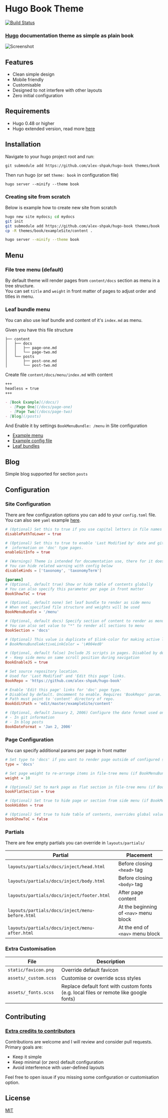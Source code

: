 # Hugo Book Theme

[![Build Status](https://travis-ci.org/alex-shpak/hugo-book.svg?branch=master)](https://travis-ci.org/alex-shpak/hugo-book)

### [Hugo](https://gohugo.io) documentation theme as simple as plain book

![Screenshot](https://github.com/alex-shpak/hugo-book/blob/master/images/screenshot.png)

## Features

- Clean simple design
- Mobile friendly
- Customisable
- Designed to not interfere with other layouts
- Zero initial configuration

## Requirements

- Hugo 0.48 or higher
- Hugo extended version, read more [here](https://gohugo.io/news/0.43-relnotes/)

## Installation

Navigate to your hugo project root and run:

```
git submodule add https://github.com/alex-shpak/hugo-book themes/book
```

Then run hugo (or set `theme: book` in configuration file)

```
hugo server --minify --theme book
```

### Creating site from scratch

Below is example how to create new site from scratch

```sh
hugo new site mydocs; cd mydocs
git init
git submodule add https://github.com/alex-shpak/hugo-book themes/book
cp -R themes/book/exampleSite/content .
```

```sh
hugo server --minify --theme book
```

## Menu

### File tree menu (default)

By default theme will render pages from `content/docs` section as menu in a tree structure.  
You can set `title` and `weight` in front matter of pages to adjust order and titles in menu.

### Leaf bundle menu

You can also use leaf bundle and content of it's `index.md` as
menu.

Given you have this file structure

```
├── content
│   ├── docs
│   │   ├── page-one.md
│   │   └── page-two.md
│   └── posts
│       ├── post-one.md
│       └── post-two.md
```

Create file `content/docs/menu/index.md` with content

```md
+++
headless = true
+++

- [Book Example](/docs/)
  - [Page One](/docs/page-one)
  - [Page Two](/docs/page-two)
- [Blog](/posts)
```

And Enable it by settings `BookMenuBundle: /menu` in Site configuration

- [Example menu](https://github.com/alex-shpak/hugo-book/blob/master/exampleSite/content/menu/index.md)
- [Example config file](https://github.com/alex-shpak/hugo-book/blob/master/exampleSite/config.yaml)
- [Leaf bundles](https://gohugo.io/content-management/page-bundles/)

## Blog

Simple blog supported for section `posts`

## Configuration

### Site Configuration

There are few configuration options you can add to your `config.toml` file.  
You can also see `yaml` example [here](https://github.com/alex-shpak/hugo-book/blob/master/exampleSite/config.yaml).

```toml
# (Optional) Set this to true if you use capital letters in file names
disablePathToLower = true

# (Optional) Set this to true to enable 'Last Modified by' date and git author
#  information on 'doc' type pages.
enableGitInfo = true

# (Warnings) Theme is intended for documentation use, there for it doesn't render taxonomy.
# You can hide related warning with config below
disableKinds = ['taxonomy', 'taxonomyTerm']

[params]
# (Optional, default true) Show or hide table of contents globally
# You can also specify this parameter per page in front matter
BookShowToC = true

# (Optional, default none) Set leaf bundle to render as side menu
# When not specified file structure and weights will be used
BookMenuBundle = '/menu'

# (Optional, default docs) Specify section of content to render as menu
# You can also set value to "*" to render all sections to menu
BookSection = 'docs'

# (Optional) This value is duplicate of $link-color for making active link highlight in menu bundle mode
# BookMenuBundleActiveLinkColor = '\#004ed0'

# (Optional, default false) Include JS scripts in pages. Disabled by default.
# - Keep side menu on same scroll position during navigation
BookEnableJS = true

# Set source repository location.
# Used for 'Last Modified' and 'Edit this page' links.
BookRepo = 'https://github.com/alex-shpak/hugo-book'

# Enable 'Edit this page' links for 'doc' page type.
# Disabled by default. Uncomment to enable. Requires 'BookRepo' param.
# Path must point to 'content' directory of repo.
BookEditPath = 'edit/master/exampleSite/content'

# (Optional, default January 2, 2006) Configure the date format used on the pages
# - In git information
# - In blog posts
BookDateFormat = 'Jan 2, 2006'
```

### Page Configuration

You can specify additional params per page in front matter

```toml
# Set type to 'docs' if you want to render page outside of configured section or if you render section other than 'docs'
type = 'docs'

# Set page weight to re-arrange items in file-tree menu (if BookMenuBundle not set)
weight = 10

# (Optional) Set to mark page as flat section in file-tree menu (if BookMenuBundle not set)
bookFlatSection = true

# (Optional) Set true to hide page or section from side menu (if BookMenuBundle not set)
bookHidden = true

# (Optional) Set true to hide table of contents, overrides global value
bookShowToC = false
```

### Partials

There are few empty partials you can override in `layouts/partials/`

| Partial                                         | Placement                              |
| ----------------------------------------------- | -------------------------------------- |
| `layouts/partials/docs/inject/head.html`        | Before closing `<head>` tag            |
| `layouts/partials/docs/inject/body.html`        | Before closing `<body>` tag            |
| `layouts/partials/docs/inject/footer.html`      | After page content                     |
| `layouts/partials/docs/inject/menu-before.html` | At the beginning of `<nav>` menu block |
| `layouts/partials/docs/inject/menu-after.html`  | At the end of `<nav>` menu block       |

### Extra Customisation

| File                  | Description                                                                           |
| --------------------- | ------------------------------------------------------------------------------------- |
| `static/favicon.png`  | Override default favicon                                                              |
| `assets/_custom.scss` | Customise or override scss styles                                                     |
| `assets/_fonts.scss`  | Replace default font with custom fonts (e.g. local files or remote like google fonts) |

## Contributing

### [Extra credits to contributors](https://github.com/alex-shpak/hugo-book/graphs/contributors)

Contributions are welcome and I will review and consider pull requests.  
Primary goals are:

- Keep it simple
- Keep minimal (or zero) default configuration
- Avoid interference with user-defined layouts

Feel free to open issue if you missing some configuration or customisation option.

## License

[MIT](LICENSE)
